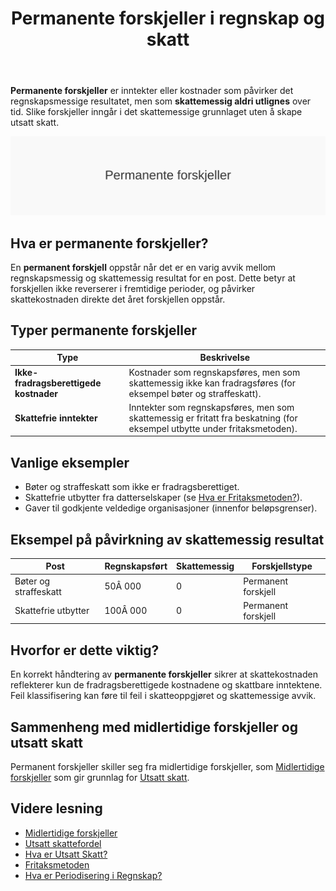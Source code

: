 ﻿---
title: "Permanente forskjeller i regnskap og skatt"
seoTitle: "Permanente forskjeller i regnskap og skatt"
description: '**Permanente forskjeller** er inntekter eller kostnader som påvirker det regnskapsmessige resultatet, men som **skattemessig aldri utlignes** over tid. Slike f...'
---

**Permanente forskjeller** er inntekter eller kostnader som påvirker det regnskapsmessige resultatet, men som **skattemessig aldri utlignes** over tid. Slike forskjeller inngår i det skattemessige grunnlaget uten å skape utsatt skatt.

![Permanente forskjeller](permanente-forskjeller-image.svg)

## Hva er permanente forskjeller?

En **permanent forskjell** oppstår når det er en varig avvik mellom regnskapsmessig og skattemessig resultat for en post. Dette betyr at forskjellen ikke reverserer i fremtidige perioder, og påvirker skattekostnaden direkte det året forskjellen oppstår.

## Typer permanente forskjeller

| **Type**                                | **Beskrivelse**                                                                                                    |
|-----------------------------------------|--------------------------------------------------------------------------------------------------------------------|
| **Ikke-fradragsberettigede kostnader**  | Kostnader som regnskapsføres, men som skattemessig ikke kan fradragsføres (for eksempel bøter og straffeskatt).    |
| **Skattefrie inntekter**                | Inntekter som regnskapsføres, men som skattemessig er fritatt fra beskatning (for eksempel utbytte under fritaksmetoden). |

## Vanlige eksempler

* Bøter og straffeskatt som ikke er fradragsberettiget.
* Skattefrie utbytter fra datterselskaper (se [Hva er Fritaksmetoden?](/blogs/regnskap/fritaksmetoden "Fritaksmetoden “ Skattefri inntekt i selskapsbeskatning")).
* Gaver til godkjente veldedige organisasjoner (innenfor beløpsgrenser).

## Eksempel på påvirkning av skattemessig resultat

| **Post**                        | **Regnskapsført** | **Skattemessig** | **Forskjellstype**      |
|---------------------------------|-------------------|------------------|-------------------------|
| Bøter og straffeskatt           | 50Â 000            | 0                | Permanent forskjell     |
| Skattefrie utbytter             | 100Â 000           | 0                | Permanent forskjell     |

## Hvorfor er dette viktig?

En korrekt håndtering av **permanente forskjeller** sikrer at skattekostnaden reflekterer kun de fradragsberettigede kostnadene og skattbare inntektene. Feil klassifisering kan føre til feil i skatteoppgjøret og skattemessige avvik.

## Sammenheng med midlertidige forskjeller og utsatt skatt

Permanent forskjeller skiller seg fra midlertidige forskjeller, som [Midlertidige forskjeller](/blogs/regnskap/midlertidige-forskjeller "Midlertidige forskjeller i regnskap og skatt") som gir grunnlag for [Utsatt skatt](/blogs/regnskap/hva-er-utsatt-skatt "Hva er Utsatt Skatt? Beregning og Regnskapsføring").

## Videre lesning

* [Midlertidige forskjeller](/blogs/regnskap/midlertidige-forskjeller "Midlertidige forskjeller i regnskap og skatt")
* [Utsatt skattefordel](/blogs/regnskap/utsatt-skattefordel "Utsatt skattefordel “ Guide til beregning og bokføring")
* [Hva er Utsatt Skatt?](/blogs/regnskap/hva-er-utsatt-skatt "Hva er Utsatt Skatt? Beregning og Regnskapsføring")
* [Fritaksmetoden](/blogs/regnskap/fritaksmetoden "Fritaksmetoden “ Skattefri inntekt i selskapsbeskatning")
* [Hva er Periodisering i Regnskap?](/blogs/regnskap/hva-er-periodisering "Periodisering i Regnskap - Komplett Guide til Periodiseringsprinsippet")










